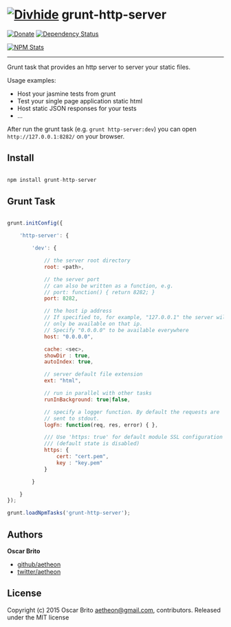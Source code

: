 # [![Divhide](http://blog.divhide.com/assets/images/divhide_128px.png)](http://divhide.com/) grunt-http-server

[![Donate](https://www.paypalobjects.com/en_US/i/btn/btn_donate_LG.gif)](https://www.paypal.com/cgi-bin/webscr?cmd=_donations&business=NYVPSL7GBYD6A&lc=US&item_name=Oscar%20Brito&currency_code=EUR&bn=PP%2dDonationsBF%3abtn_donateCC_LG%2egif%3aNonHosted)
[![Dependency Status](https://gemnasium.com/divhide/grunt-http-server.svg)](https://gemnasium.com/divhide/grunt-http-server)

[![NPM Stats](https://nodei.co/npm/grunt-http-server.png?downloads=true&downloadRank=true&stars=true)](https://www.npmjs.com/package/divhide)

---

Grunt task that provides an http server to server your static files.

Usage examples:

* Host your jasmine tests from grunt
* Test your single page application static html
* Host static JSON responses for your tests
* ...

After run the grunt task (e.g. ```grunt http-server:dev```) you can open
```http://127.0.0.1:8282/``` on your browser.

## Install

```js

npm install grunt-http-server

```

## Grunt Task

```js

grunt.initConfig({

    'http-server': {

        'dev': {

            // the server root directory
            root: <path>,

            // the server port
            // can also be written as a function, e.g.
            // port: function() { return 8282; }
            port: 8282,

            // the host ip address
            // If specified to, for example, "127.0.0.1" the server will
            // only be available on that ip.
            // Specify "0.0.0.0" to be available everywhere
            host: "0.0.0.0",

            cache: <sec>,
            showDir : true,
            autoIndex: true,

            // server default file extension
            ext: "html",

            // run in parallel with other tasks
            runInBackground: true|false,

            // specify a logger function. By default the requests are
            // sent to stdout.
            logFn: function(req, res, error) { },

            /// Use 'https: true' for default module SSL configuration
            /// (default state is disabled)
            https: {
                cert: "cert.pem",
                key : "key.pem"
            }

        }

    }
});

grunt.loadNpmTasks('grunt-http-server');


```

## Authors

**Oscar Brito**

+ [github/aetheon](https://github.com/aetheon)
+ [twitter/aetheon](http://twitter.com/aetheon)


## License
Copyright (c) 2015 Oscar Brito <aetheon@gmail.com>, contributors.
Released under the MIT license

